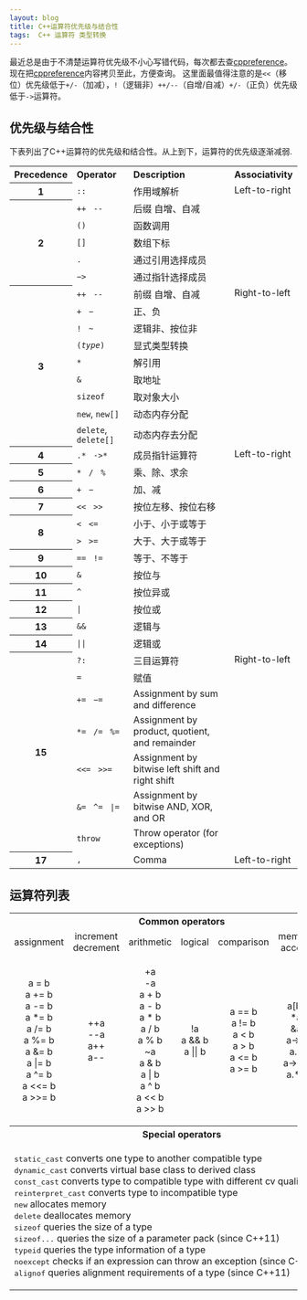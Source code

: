 ```yaml
---
layout: blog
title: C++运算符优先级与结合性
tags:  C++ 运算符 类型转换
---
```


最近总是由于不清楚运算符优先级不小心写错代码，每次都去查[cppreference][cppref]。现在把[cppreference][cppref]内容拷贝至此，方便查询。
这里面最值得注意的是`<<`（移位）优先级低于`+/-`（加减），`!`（逻辑非）`++/--`（自增/自减）`+/-`（正负）优先级低于`->`运算符。

<!--more-->

## 优先级与结合性

<p>下表列出了C++运算符的优先级和结合性。从上到下，运算符的优先级逐渐减弱.</p>

<table class="wikitable table">

<tbody><tr>
<th style="text-align: left"> Precedence
</th>
<th style="text-align: left"> Operator
</th>
<th style="text-align: left"> Description
</th>
<th style="text-align: left"> Associativity
</th></tr>
<tr>
<th> 1
</th>
<td> <code>::</code>
</td>
<td> 作用域解析
</td>
<td style="vertical-align: top" rowspan="6"> Left-to-right
</td></tr>
<tr>
<th rowspan="5"> 2
</th>
<td style="border-bottom-style: none"> <code>++</code>&nbsp;&nbsp; <code>--</code>
</td>
<td style="border-bottom-style: none"> 后缀 自增、自减
</td></tr>
<tr>
<td style="border-bottom-style: none; border-top-style: none"> <code>()</code>
</td>
<td style="border-bottom-style: none; border-top-style: none"> 函数调用
</td></tr>
<tr>
<td style="border-bottom-style: none; border-top-style: none"> <code>[]</code> </td>
<td style="border-bottom-style: none; border-top-style: none"> 数组下标 </td></tr>
<tr>
<td style="border-bottom-style: none; border-top-style: none"> <code>.</code> </td>
<td style="border-bottom-style: none; border-top-style: none"> 通过引用选择成员 </td>
</tr>
<tr>
<td style="border-bottom-style: none; border-top-style: none"> <code>−&gt;</code> </td>
<td style="border-bottom-style: none; border-top-style: none"> 通过指针选择成员 </td>
</tr>
<tr>
<th rowspan="9"> 3 </th>
<td style="border-bottom-style: none"> <code>++</code>&nbsp;&nbsp; <code>--</code>
</td>
<td style="border-bottom-style: none"> 前缀 自增、自减
</td>
<td style="vertical-align: top" rowspan="9"> Right-to-left
</td></tr>
<tr>
<td style="border-bottom-style: none; border-top-style: none"> <code>+</code>&nbsp;&nbsp; <code>−</code>
</td>
<td style="border-bottom-style: none; border-top-style: none"> 正、负
</td></tr>
<tr>
<td style="border-bottom-style: none; border-top-style: none"> <code>!</code>&nbsp;&nbsp; <code>~</code>
</td>
<td style="border-bottom-style: none; border-top-style: none"> 逻辑非、按位非
</td></tr>
<tr>
<td style="border-bottom-style: none; border-top-style: none"> <code>(<i>type</i>)</code>
</td>
<td style="border-bottom-style: none; border-top-style: none"> 显式类型转换
</td></tr>
<tr>
<td style="border-bottom-style: none; border-top-style: none"> <code>*</code>
</td>
<td style="border-bottom-style: none; border-top-style: none"> 解引用
</td></tr>
<tr>
<td style="border-bottom-style: none; border-top-style: none"> <code>&amp;</code>
</td>
<td style="border-bottom-style: none; border-top-style: none"> 取地址
</td></tr>
<tr>
<td style="border-bottom-style: none; border-top-style: none"> <code>sizeof</code>
</td>
<td style="border-bottom-style: none; border-top-style: none"> 取对象大小
</td></tr>
<tr>
<td style="border-bottom-style: none; border-top-style: none"> <code>new</code>, <code>new[]</code>
</td>
<td style="border-bottom-style: none; border-top-style: none"> 动态内存分配
</td></tr>
<tr>
<td style="border-top-style: none"> <code>delete</code>, <code>delete[]</code>
</td>
<td style="border-top-style: none"> 动态内存去分配
</td></tr>
<tr>
<th> 4
</th>
<td> <code>.*</code>&nbsp;&nbsp; <code>-&gt;*</code>
</td>
<td> 成员指针运算符
</td>
<td style="vertical-align: top" rowspan="12"> Left-to-right
</td></tr>
<tr>
<th> 5
</th>
<td> <code>*</code>&nbsp;&nbsp; <code>/</code>&nbsp;&nbsp; <code>%</code>
</td>
<td> 乘、除、求余
</td></tr>
<tr>
<th> 6
</th>
<td> <code>+</code>&nbsp;&nbsp; <code>−</code>
</td>
<td> 加、减
</td></tr>
<tr>
<th> 7
</th>
<td> <code>&lt;&lt;</code>&nbsp;&nbsp; <code>&gt;&gt;</code>
</td>
<td> 按位左移、按位右移
</td></tr>
<tr>
<th rowspan="2"> 8
</th>
<td style="border-bottom-style: none"> <code>&lt;</code>&nbsp;&nbsp; <code>&lt;=</code>
</td>
<td style="border-bottom-style: none"> 小于、小于或等于
</td></tr>
<tr>
<td style="border-top-style: none"> <code>&gt;</code>&nbsp;&nbsp; <code>&gt;=</code>
</td>
<td style="border-top-style: none"> 大于、大于或等于
</td></tr>
<tr>
<th> 9
</th>
<td> <code>==</code>&nbsp;&nbsp; <code>!=</code>
</td>
<td> 等于、不等于
</td></tr>
<tr>
<th> 10
</th>
<td> <code>&amp;</code>
</td>
<td> 按位与
</td></tr>
<tr>
<th> 11
</th>
<td> <code>^</code>
</td>
<td> 按位异或
</td></tr>
<tr>
<th> 12
</th>
<td> <code>|</code>
</td>
<td> 按位或
</td></tr>
<tr>
<th> 13
</th>
<td> <code>&amp;&amp;</code>
</td>
<td> 逻辑与
</td></tr>
<tr>
<th> 14
</th>
<td> <code>||</code>
</td>
<td> 逻辑或
</td></tr>
<tr>
<th rowspan="7"> 15
</th>
<td style="border-bottom-style: none"> <code>?:</code>
</td>
<td style="border-bottom-style: none"> 三目运算符
</td>
<td style="vertical-align: top" rowspan="7"> Right-to-left
</td></tr>
<tr>
<td style="border-bottom-style: none; border-top-style: none"> <code>=</code>
</td>
<td style="border-bottom-style: none; border-top-style: none"> 赋值
</td></tr>
<tr>
<td style="border-bottom-style: none; border-top-style: none"> <code>+=</code>&nbsp;&nbsp; <code>−=</code>
</td>
<td style="border-bottom-style: none; border-top-style: none"> Assignment by sum and difference
</td></tr>
<tr>
<td style="border-bottom-style: none; border-top-style: none"> <code>*=</code>&nbsp;&nbsp; <code>/=</code>&nbsp;&nbsp; <code>%=</code>
</td>
<td style="border-bottom-style: none; border-top-style: none"> Assignment by product, quotient, and remainder
</td></tr>
<tr>
<td style="border-bottom-style: none; border-top-style: none"> <code>&lt;&lt;=</code>&nbsp;&nbsp; <code>&gt;&gt;=</code>
</td>
<td style="border-bottom-style: none; border-top-style: none"> Assignment by bitwise left shift and right shift
</td></tr>
<tr>
<td style="border-bottom-style: none; border-top-style: none"> <code>&amp;=</code>&nbsp;&nbsp; <code>^=</code>&nbsp;&nbsp; <code>|=</code>
</td>
<td style="border-bottom-style: none; border-top-style: none"> Assignment by bitwise AND, XOR, and OR
</td></tr>
<tr>
<td style="border-top-style: none"> <code>throw</code>
</td>
<td style="border-top-style: none"> Throw operator (for exceptions)
</td></tr>
<tr>
<th> 17
</th>
<td> <code>,</code>
</td>
<td> Comma
</td>
<td> Left-to-right
</td></tr></tbody></table>

## 运算符列表

<table class="wikitable table">

<tbody><tr style="text-align:center">
<th colspan="7"> Common operators
</th></tr>
<tr style="text-align:center">
<td> <span href="/w/cpp/language/operator_assignment" title="cpp/language/operator assignment"> assignment</span>
</td>
<td> <span href="/w/cpp/language/operator_incdec" title="cpp/language/operator incdec"> increment<br>decrement</span>
</td>
<td> <span href="/w/cpp/language/operator_arithmetic" title="cpp/language/operator arithmetic"> arithmetic</span>
</td>
<td> <span href="/w/cpp/language/operator_logical" title="cpp/language/operator logical"> logical</span>
</td>
<td> <span href="/w/cpp/language/operator_comparison" title="cpp/language/operator comparison"> comparison</span>
</td>
<td> <span href="/w/cpp/language/operator_member_access" title="cpp/language/operator member access"> member<br>access</span>
</td>
<td> <span href="/w/cpp/language/operator_other" title="cpp/language/operator other"> other</span>
</td></tr>
<tr style="text-align:center">
<td>
<p><span class="t-c"><span class="mw-geshi cpp source-cpp">a <span class="sy1">=</span> b<br>
a <span class="sy2">+</span><span class="sy1">=</span> b<br>
a <span class="sy2">-</span><span class="sy1">=</span> b<br>
a <span class="sy2">*</span><span class="sy1">=</span> b<br>
a <span class="sy2">/</span><span class="sy1">=</span> b<br>
a <span class="sy2">%</span><span class="sy1">=</span> b<br>
a <span class="sy3">&amp;</span><span class="sy1">=</span> b<br>
a <span class="sy3">|</span><span class="sy1">=</span> b<br>
a <span class="sy3">^</span><span class="sy1">=</span> b<br>
a <span class="sy1">&lt;&lt;=</span> b<br>
a <span class="sy1">&gt;&gt;=</span> b</span></span>
</p>
</td>
<td>
<p><span class="t-c"><span class="mw-geshi cpp source-cpp"><span class="sy2">++</span>a<br>
<span class="sy2">--</span>a<br>
a<span class="sy2">++</span><br>
a<span class="sy2">--</span></span></span>
</p>
</td>
<td>
<p><span class="t-c"><span class="mw-geshi cpp source-cpp"><span class="sy2">+</span>a<br>
<span class="sy2">-</span>a<br>
a <span class="sy2">+</span> b<br>
a <span class="sy2">-</span> b<br>
a <span class="sy2">*</span> b<br>
a <span class="sy2">/</span> b<br>
a <span class="sy2">%</span> b<br>
~a<br>
a <span class="sy3">&amp;</span> b<br>
a <span class="sy3">|</span> b<br>
a <span class="sy3">^</span> b<br>
a <span class="sy1">&lt;&lt;</span> b<br>
a <span class="sy1">&gt;&gt;</span> b</span></span>
</p>
</td>
<td>
<p><span class="t-c"><span class="mw-geshi cpp source-cpp"><span class="sy3">!</span>a<br>
a <span class="sy3">&amp;&amp;</span> b<br>
a <span class="sy3">||</span> b</span></span>
</p>
</td>
<td>
<p><span class="t-c"><span class="mw-geshi cpp source-cpp">a <span class="sy1">==</span> b<br>
a <span class="sy3">!</span><span class="sy1">=</span> b<br>
a <span class="sy1">&lt;</span> b<br>
a <span class="sy1">&gt;</span> b<br>
a <span class="sy1">&lt;=</span> b<br>
a <span class="sy1">&gt;=</span> b</span></span>
</p>
</td>
<td>
<p><span class="t-c"><span class="mw-geshi cpp source-cpp">a<span class="br0">[</span>b<span class="br0">]</span><br>
<span class="sy2">*</span>a<br>
<span class="sy3">&amp;</span>a<br>
a<span class="sy2">-</span><span class="sy1">&gt;</span>b<br>
a.<span class="me1">b</span><br>
a<span class="sy2">-</span><span class="sy1">&gt;</span><span class="sy2">*</span>b<br>
a.<span class="sy2">*</span>b</span></span>
</p>
</td>
<td>
<p><span class="t-c"><span class="mw-geshi cpp source-cpp">a<span class="br0">(</span>...<span class="br0">)</span><br>
a, b<br>
<span class="br0">(</span>type<span class="br0">)</span> a<br>
<span class="sy4">?</span> <span class="sy4">:</span></span></span>
</p>
</td></tr>
<tr>
<th colspan="7"> Special operators
</th></tr>
<tr>
<td colspan="7">
<p><span href="/w/cpp/language/static_cast" title="cpp/language/static cast"><tt>static_cast</tt></span> converts one type to another compatible type <br>
<span href="/w/cpp/language/dynamic_cast" title="cpp/language/dynamic cast"><tt>dynamic_cast</tt></span> converts virtual base class to derived class<br>
<span href="/w/cpp/language/const_cast" title="cpp/language/const cast"><tt>const_cast</tt></span> converts type to compatible type with different <span href="/w/cpp/language/cv" title="cpp/language/cv">cv</span> qualifiers<br>
<span href="/w/cpp/language/reinterpret_cast" title="cpp/language/reinterpret cast"><tt>reinterpret_cast</tt></span> converts type to incompatible type<br>
<span href="/w/cpp/memory/new/operator_new" title="cpp/memory/new/operator new"><tt>new</tt></span> allocates memory<br>
<span href="/w/cpp/memory/new/operator_delete" title="cpp/memory/new/operator delete"><tt>delete</tt></span> deallocates memory<br>
<span href="/w/cpp/language/sizeof" title="cpp/language/sizeof"><tt>sizeof</tt></span> queries the size of a type<br>
<span href="/w/cpp/language/sizeof..." title="cpp/language/sizeof..."><tt>sizeof...</tt></span> queries the size of a <span href="/w/cpp/language/parameter_pack" title="cpp/language/parameter pack">parameter pack</span> <span class="t-mark-rev t-since-cxx11">(since C++11)</span><br>
<span href="/w/cpp/language/typeid" title="cpp/language/typeid"><tt>typeid</tt></span> queries the type information of a type<br>
<span href="/w/cpp/language/noexcept" title="cpp/language/noexcept"><tt>noexcept</tt></span> checks if an expression can throw an exception <span class="t-mark-rev t-since-cxx11">(since C++11)</span><br>
<span href="/w/cpp/language/alignof" title="cpp/language/alignof"><tt>alignof</tt></span> queries alignment requirements of a type <span class="t-mark-rev t-since-cxx11">(since C++11)</span>
</p>
</td></tr></tbody></table>

[cppref]: http://en.cppreference.com/w/cpp/language/operator_precedence
